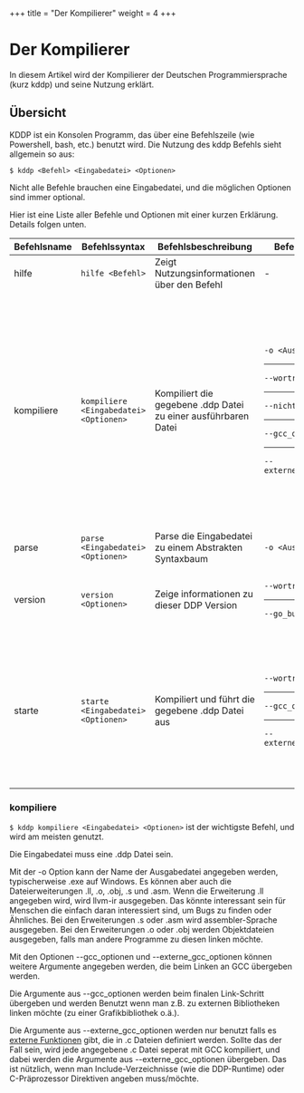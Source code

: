 +++
title = "Der Kompilierer"
weight = 4
+++

# Der Kompilierer
<to-do></to-do>

In diesem Artikel wird der Kompilierer der Deutschen Programmiersprache (kurz kddp) und seine Nutzung erklärt.

## Übersicht

KDDP ist ein Konsolen Programm, das über eine Befehlszeile (wie Powershell, bash, etc.) benutzt wird.
Die Nutzung des kddp Befehls sieht allgemein so aus:

```terminal
$ kddp <Befehl> <Eingabedatei> <Optionen>
```

Nicht alle Befehle brauchen eine Eingabedatei, und die möglichen Optionen sind immer optional.

Hier ist eine Liste aller Befehle und Optionen mit einer kurzen Erklärung.
Details folgen unten.

| Befehlsname | Befehlssyntax | Befehlsbeschreibung | Befehlsoptionen | Optionsbeschreibungen |
|-------------|---------------|---------------------|-----------------|-----------------------|
| hilfe| `hilfe <Befehl>`| Zeigt Nutzungsinformationen über den Befehl| - | - |
| kompiliere  | `kompiliere <Eingabedatei> <Optionen>` | Kompiliert die gegebene .ddp Datei zu einer ausführbaren Datei | `-o <Ausgabepfad>`<hr>`--wortreich`<hr>`--nichts_loeschen`<hr>`--gcc_optionen`<hr>`--externe_gcc_optionen` | Optionaler Pfad der Ausgabedatei<hr>Gibt wortreiche Informationen während des Befehls<hr>Temporäre Dateien werden nicht gelöscht<hr>Benutzerdefinierte Optionen, die gcc übergeben werden<hr>Benutzerdefinierte Optionen, die gcc für jede externe .c Datei übergeben werden |
| parse       | `parse <Eingabedatei> <Optionen>`      | Parse die Eingabedatei zu einem Abstrakten Syntaxbaum          | `-o <Ausgabepfad>` | Optionaler Pfad der Ausgabedatei |
| version     | `version <Optionen>` | Zeige informationen zu dieser DDP Version | `--wortreich`<hr>`--go_build_info` | Zeige wortreiche Informationen<hr>Zeige Go build Informationen |
| starte | `starte <Eingabedatei> <Optionen>` | Kompiliert und führt die gegebene .ddp Datei aus | `--wortreich`<hr>`--gcc_optionen`<hr>`--externe_gcc_optionen` | Gibt wortreiche Informationen während des Befehls<hr>Benutzerdefinierte Optionen, die gcc übergeben werden<hr>Benutzerdefinierte Optionen, die gcc für jede externe .c Datei übergeben werden |

### kompiliere

`$ kddp kompiliere <Eingabedatei> <Optionen>` ist der wichtigste Befehl, und wird am meisten genutzt.

Die Eingabedatei muss eine .ddp Datei sein.

Mit der -o Option kann der Name der Ausgabedatei angegeben werden, typischerweise .exe auf Windows. 
Es können aber auch die Dateierweiterungen .ll, .o, .obj, .s und .asm.
Wenn die Erweiterung .ll angegeben wird, wird llvm-ir ausgegeben. Das könnte interessant sein für Menschen die einfach daran interessiert sind, um Bugs zu finden oder Ähnliches.
Bei den Erweiterungen .s oder .asm wird assembler-Sprache ausgegeben.
Bei den Erweiterungen .o oder .obj werden Objektdateien ausgegeben, falls man andere Programme zu diesen linken möchte.

Mit den Optionen --gcc_optionen und --externe_gcc_optionen können weitere Argumente angegeben werden, die beim Linken an GCC übergeben werden.

Die Argumente aus --gcc_optionen werden beim finalen Link-Schritt übergeben und werden Benutzt wenn man z.B. zu externen Bibliotheken linken möchte (zu einer Grafikbibliothek o.ä.).

Die Argumente aus --externe_gcc_optionen werden nur benutzt falls es [externe Funktionen](/Bedienungsanleitung/DE/Programmierung/Funktionen/Externe%20Funktionen) gibt, die in .c Dateien definiert werden. Sollte das der Fall sein, wird jede angegebene .c Datei seperat mit GCC kompiliert, und dabei werden die Argumente aus --externe_gcc_optionen übergeben.
Das ist nützlich, wenn man Include-Verzeichnisse (wie die DDP-Runtime) oder C-Präprozessor Direktiven angeben muss/möchte.